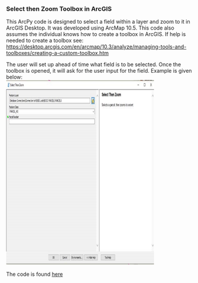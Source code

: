 <h3> Select then Zoom Toolbox in ArcGIS </h3>

This ArcPy code is designed to select a field within a layer and zoom to it in ArcGIS Desktop. It was developed using ArcMap 10.5. This code also assumes the individual knows how to create a toolbox in ArcGIS. If help is needed to create a toolbox see: https://desktop.arcgis.com/en/arcmap/10.3/analyze/managing-tools-and-toolboxes/creating-a-custom-toolbox.htm

The user will set up ahead of time what field is to be selected. Once the toolbox is opened, it will ask for the user input for the field. Example is given below:<br>
<img src="https://github.com/tkravits/Select-Then-Zoom/raw/master/Select-Then-Zoom.jpg" style="width:400px;height:500px;">


The code is found <a href="https://github.com/tkravits/Select-Then-Zoom">here</a>

